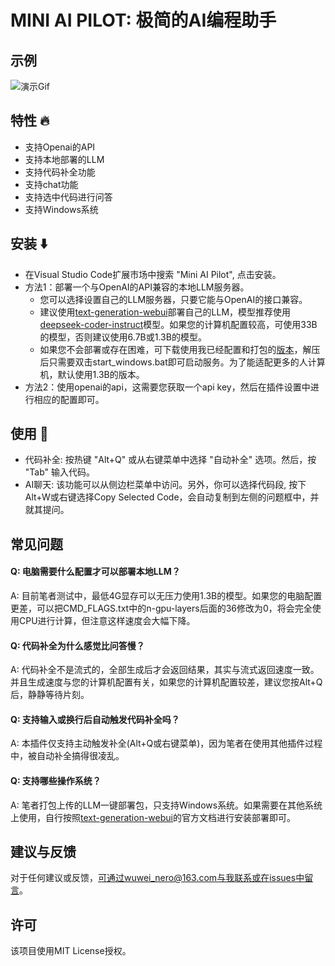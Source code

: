 # MINI AI PILOT: 极简的AI编程助手

## 示例
![演示Gif](./demo.gif)

## 特性 🔥
- 支持Openai的API
- 支持本地部署的LLM
- 支持代码补全功能
- 支持chat功能
- 支持选中代码进行问答
- 支持Windows系统

## 安装 ⬇️
- 在Visual Studio Code扩展市场中搜索 "Mini AI Pilot", 点击安装。
- 方法1：部署一个与OpenAI的API兼容的本地LLM服务器。
  - 您可以选择设置自己的LLM服务器，只要它能与OpenAI的接口兼容。
  - 建议使用[text-generation-webui](https://github.com/oobabooga/text-generation-webui)部署自己的LLM，模型推荐使用[deepseek-coder-instruct](https://github.com/deepseek-ai/DeepSeek-Coder)模型。如果您的计算机配置较高，可使用33B的模型，否则建议使用6.7B或1.3B的模型。
  - 如果您不会部署或存在困难，可下载使用我已经配置和打包的[版本](https://pan.baidu.com/s/16uU5ToqEHEaMtFJbF05EGg?pwd=1234)，解压后只需要双击start_windows.bat即可启动服务。为了能适配更多的人计算机，默认使用1.3B的版本。
- 方法2：使用openai的api，这需要您获取一个api key，然后在插件设置中进行相应的配置即可。

## 使用 🚀
- 代码补全: 按热键 "Alt+Q" 或从右键菜单中选择 "自动补全" 选项。然后，按 "Tab" 输入代码。
- AI聊天: 该功能可以从侧边栏菜单中访问。另外，你可以选择代码段, 按下Alt+W或右键选择Copy Selected Code，会自动复制到左侧的问题框中，并就其提问。

## 常见问题
#### Q: 电脑需要什么配置才可以部署本地LLM？
A: 目前笔者测试中，最低4G显存可以无压力使用1.3B的模型。如果您的电脑配置更差，可以把CMD_FLAGS.txt中的n-gpu-layers后面的36修改为0，将会完全使用CPU进行计算，但注意这样速度会大幅下降。
#### Q: 代码补全为什么感觉比问答慢？
A: 代码补全不是流式的，全部生成后才会返回结果，其实与流式返回速度一致。并且生成速度与您的计算机配置有关，如果您的计算机配置较差，建议您按Alt+Q后，静静等待片刻。
#### Q: 支持输入或换行后自动触发代码补全吗？
A: 本插件仅支持主动触发补全(Alt+Q或右键菜单)，因为笔者在使用其他插件过程中，被自动补全搞得很凌乱。
#### Q: 支持哪些操作系统？
A: 笔者打包上传的LLM一键部署包，只支持Windows系统。如果需要在其他系统上使用，自行按照[text-generation-webui](https://github.com/oobabooga/text-generation-webui)的官方文档进行安装部署即可。

## 建议与反馈
对于任何建议或反馈，可通过wuwei_nero@163.com与我联系或在issues中留言。

## 许可
该项目使用MIT License授权。
